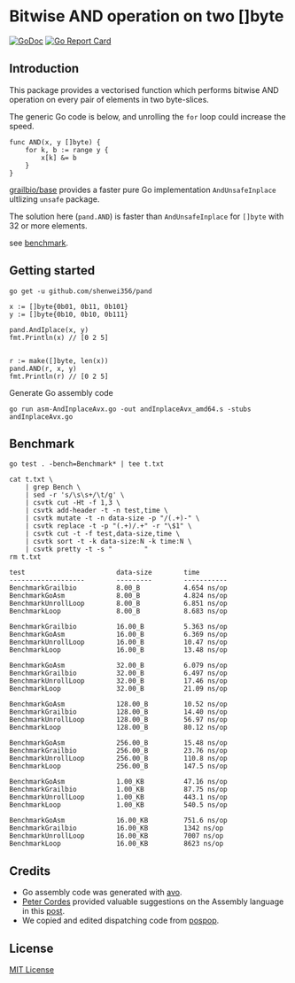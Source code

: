 # Bitwise AND operation on two []byte

[![GoDoc](https://godoc.org/github.com/shenwei356/pand?status.svg)](https://pkg.go.dev/github.com/shenwei356/pand)
[![Go Report Card](https://goreportcard.com/badge/github.com/shenwei356/pand)](https://goreportcard.com/report/github.com/shenwei356/pand)

## Introduction

This package provides a vectorised function which performs
bitwise AND operation on every pair of elements in two byte-slices.

The generic Go code is below, and unrolling the `for` loop could
increase the speed. 


```
func AND(x, y []byte) {
	for k, b := range y {
		x[k] &= b
	}
}
```

[grailbio/base](https://github.com/grailbio/base/blob/master/simd/and_amd64.go)
provides a faster pure Go implementation `AndUnsafeInplace` ultlizing `unsafe` package.

The solution here (`pand.AND`) is faster than `AndUnsafeInplace` for `[]byte`  with 32 or more elements.

see [benchmark](#benchmark).

## Getting started

```
go get -u github.com/shenwei356/pand

x := []byte{0b01, 0b11, 0b101}
y := []byte{0b10, 0b10, 0b111}

pand.AndIplace(x, y)
fmt.Println(x) // [0 2 5]


r := make([]byte, len(x))
pand.AND(r, x, y)
fmt.Println(r) // [0 2 5]

```

Generate Go assembly code

```
go run asm-AndInplaceAvx.go -out andInplaceAvx_amd64.s -stubs andInplaceAvx.go 

```

## Benchmark

```
go test . -bench=Benchmark* | tee t.txt

cat t.txt \
    | grep Bench \
    | sed -r 's/\s\s+/\t/g' \
    | csvtk cut -Ht -f 1,3 \
    | csvtk add-header -t -n test,time \
    | csvtk mutate -t -n data-size -p "/(.+)-" \
    | csvtk replace -t -p "(.+)/.+" -r "\$1" \
    | csvtk cut -t -f test,data-size,time \
    | csvtk sort -t -k data-size:N -k time:N \
    | csvtk pretty -t -s "        "
rm t.txt

test                       data-size        time
-------------------        ---------        -----------
BenchmarkGrailbio          8.00_B           4.654 ns/op
BenchmarkGoAsm             8.00_B           4.824 ns/op
BenchmarkUnrollLoop        8.00_B           6.851 ns/op
BenchmarkLoop              8.00_B           8.683 ns/op

BenchmarkGrailbio          16.00_B          5.363 ns/op
BenchmarkGoAsm             16.00_B          6.369 ns/op
BenchmarkUnrollLoop        16.00_B          10.47 ns/op
BenchmarkLoop              16.00_B          13.48 ns/op

BenchmarkGoAsm             32.00_B          6.079 ns/op
BenchmarkGrailbio          32.00_B          6.497 ns/op
BenchmarkUnrollLoop        32.00_B          17.46 ns/op
BenchmarkLoop              32.00_B          21.09 ns/op

BenchmarkGoAsm             128.00_B         10.52 ns/op
BenchmarkGrailbio          128.00_B         14.40 ns/op
BenchmarkUnrollLoop        128.00_B         56.97 ns/op
BenchmarkLoop              128.00_B         80.12 ns/op

BenchmarkGoAsm             256.00_B         15.48 ns/op
BenchmarkGrailbio          256.00_B         23.76 ns/op
BenchmarkUnrollLoop        256.00_B         110.8 ns/op
BenchmarkLoop              256.00_B         147.5 ns/op

BenchmarkGoAsm             1.00_KB          47.16 ns/op
BenchmarkGrailbio          1.00_KB          87.75 ns/op
BenchmarkUnrollLoop        1.00_KB          443.1 ns/op
BenchmarkLoop              1.00_KB          540.5 ns/op

BenchmarkGoAsm             16.00_KB         751.6 ns/op
BenchmarkGrailbio          16.00_KB         1342 ns/op
BenchmarkUnrollLoop        16.00_KB         7007 ns/op
BenchmarkLoop              16.00_KB         8623 ns/op

```

## Credits

- Go assembly code was generated with [avo](https://github.com/mmcloughlin/avo).
- [Peter Cordes](https://stackoverflow.com/users/224132/peter-cordes)
  provided valuable suggestions on the Assembly language
  in this [post](https://stackoverflow.com/questions/68280854/).
- We copied and edited dispatching code from [pospop](https://github.com/clausecker/pospop).

## License

[MIT License](https://github.com/shenwei356/pand/blob/master/LICENSE)